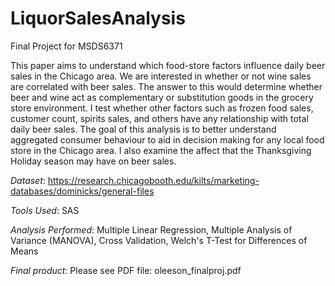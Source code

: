 # LiquorSalesAnalysis
Final Project for MSDS6371

This paper aims to understand which food-store factors influence daily beer sales in the Chicago area. We are interested in whether or not wine sales are correlated with beer sales. The answer to this would determine whether beer and wine act as complementary or substitution goods in the grocery store environment. I test whether other factors such as frozen food sales, customer count, spirits sales, and others have any relationship with total daily beer sales. The goal of this analysis is to better understand aggregated consumer behaviour to aid in decision making for any local food store in the Chicago area. I also examine the affect that the Thanksgiving Holiday season may have on beer sales. 

*Dataset*: https://research.chicagobooth.edu/kilts/marketing-databases/dominicks/general-files

*Tools Used*: SAS

*Analysis Performed*: Multiple Linear Regression, Multiple Analysis of Variance (MANOVA), Cross Validation, Welch's T-Test for Differences of Means

*Final product*: Please see PDF file: oleeson_finalproj.pdf
